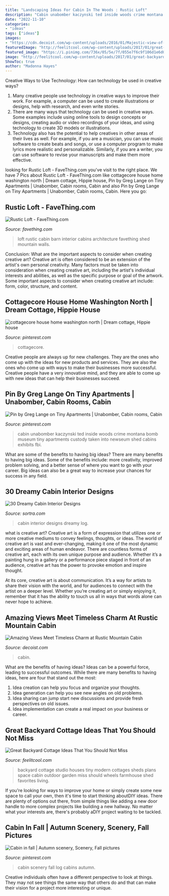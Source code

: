 ```yaml
---
title: "Landscaping Ideas For Cabin In The Woods : Rustic Loft"
description: "Cabin unabomber kaczynski ted inside woods crime montana bomb museum tiny apartments custody taken into newseum shed cabins exhibits fbi"
date: "2022-11-10"
categories:
- "ideas"
tags: ["ideas"]
images:
- "https://cdn.decoist.com/wp-content/uploads/2016/01/Majestic-view-of-the-mountains-and-greenery-from-the-rustic-Montana-retreat.jpg"
featuredImage: "http://feelitcool.com/wp-content/uploads/2017/01/great-backyard-cottage-ideas3.jpg"
featured_image: "https://i.pinimg.com/736x/05/5e/7f/055e7f6c9f106d1e6d08fabab67d2f06.jpg"
image: "http://feelitcool.com/wp-content/uploads/2017/01/great-backyard-cottage-ideas3.jpg"
ShowToc: true
author: "Madonna Hayes"
---
```



Creative Ways to Use Technology: How can technology be used in creative ways?
1. Many creative people use technology in creative ways to improve their work. For example, a computer can be used to create illustrations or designs, help with research, and even write stories.
2. There are many ways that technology can be used in creative ways. Some examples include using online tools to design concepts or designs, creating audio or video recordings of your ideas, and using technology to create 3D models or illustrations.
3. Technology also has the potential to help creatives in other areas of their lives as well. For example, if you are a musician, you can use music software to create beats and songs, or use a computer program to make lyrics more realistic and personalizable. Similarly, if you are a writer, you can use software to revise your manuscripts and make them more effective. 
	

		
looking for Rustic Loft - FaveThing.com you've visit to the right place. We have 7 Pics about Rustic Loft - FaveThing.com like cottagecore house home washington north | Dream cottage, Hippie house, Pin by Greg Lange on Tiny Apartments | Unabomber, Cabin rooms, Cabin and also Pin by Greg Lange on Tiny Apartments | Unabomber, Cabin rooms, Cabin. Here you go:
		
    
## Rustic Loft - FaveThing.com

<img loading=lazy src="http://www.favething.com/uploads/images/main-fave-images/rustic_loft-1.jpg" onerror="this.onerror=null;this.src='https://tse2.mm.bing.net/th?id=OIP.eCdj4JOXrkta1yv6kbnVoAHaK7&amp;pid=15.1';" alt="Rustic Loft - FaveThing.com">

_Source: favething.com_

>loft rustic cabin barn interior cabins architecture favething shed mountain walls. 

	

Conclusion: What are the important aspects to consider when creating creative art?
Creative art is often considered to be an extension of the artist's own personal creativity. Many factors must be taken into consideration when creating creative art, including the artist's individual interests and abilities, as well as the specific purpose or goal of the artwork. Some important aspects to consider when creating creative art include: form, color, structure, and content.

    
## Cottagecore House Home Washington North | Dream Cottage, Hippie House

<img loading=lazy src="https://i.pinimg.com/736x/05/5e/7f/055e7f6c9f106d1e6d08fabab67d2f06.jpg" onerror="this.onerror=null;this.src='https://tse1.mm.bing.net/th?id=OIP.dCw0X8HM7otjsZNPWHBaYgHaKu&amp;pid=15.1';" alt="cottagecore house home washington north | Dream cottage, Hippie house">

_Source: pinterest.com_

>cottagecore. 

	

Creative people are always up for new challenges. They are the ones who come up with the ideas for new products and services. They are also the ones who come up with ways to make their businesses more successful. Creative people have a very innovative mind, and they are able to come up with new ideas that can help their businesses succeed.

    
## Pin By Greg Lange On Tiny Apartments | Unabomber, Cabin Rooms, Cabin

<img loading=lazy src="https://i.pinimg.com/736x/16/b7/13/16b7134c918953f129918fd320fe82e0--tiny-apartments-cabin.jpg" onerror="this.onerror=null;this.src='https://tse3.mm.bing.net/th?id=OIP.jV72ifydlgwZiLkOwHy7igHaJ6&amp;pid=15.1';" alt="Pin by Greg Lange on Tiny Apartments | Unabomber, Cabin rooms, Cabin">

_Source: pinterest.com_

>cabin unabomber kaczynski ted inside woods crime montana bomb museum tiny apartments custody taken into newseum shed cabins exhibits fbi. 

	

What are some of the benefits to having big ideas?
There are many benefits to having big ideas. Some of the benefits include: more creativity, improved problem solving, and a better sense of where you want to go with your career. Big ideas can also be a great way to increase your chances for success in any field.

    
## 30 Dreamy Cabin Interior Designs

<img loading=lazy src="http://www.sortra.com/wp-content/uploads/2014/07/log-cabin-interior-design22.jpg" onerror="this.onerror=null;this.src='https://tse4.mm.bing.net/th?id=OIP.kOZXFxgd6PwPdmsu17Hc_wHaLA&amp;pid=15.1';" alt="30 Dreamy Cabin Interior Designs">

_Source: sortra.com_

>cabin interior designs dreamy log. 

	

what is creative art?
Creative art is a form of expression that utilizes one or more creative mediums to convey feelings, thoughts, or ideas. The world of creative art is vast and ever-changing, making it one of the most dynamic and exciting areas of human endeavor.
There are countless forms of creative art, each with its own unique purpose and audience. Whether it’s a painting hung in a gallery or a performance piece staged in front of an audience, creative art has the power to provoke emotion and inspire thought.

At its core, creative art is about communication. It’s a way for artists to share their vision with the world, and for audiences to connect with the artist on a deeper level. Whether you’re creating art or simply enjoying it, remember that it has the ability to touch us all in ways that words alone can never hope to achieve.

    
## Amazing Views Meet Timeless Charm At Rustic Mountain Cabin

<img loading=lazy src="https://cdn.decoist.com/wp-content/uploads/2016/01/Majestic-view-of-the-mountains-and-greenery-from-the-rustic-Montana-retreat.jpg" onerror="this.onerror=null;this.src='https://tse3.mm.bing.net/th?id=OIP.oqLqcShUch8BpkifLof7CAHaE8&amp;pid=15.1';" alt="Amazing Views Meet Timeless Charm at Rustic Mountain Cabin">

_Source: decoist.com_

>cabin. 

	

What are the benefits of having ideas?
Ideas can be a powerful force, leading to successful outcomes. While there are many benefits to having ideas, here are four that stand out the most: 
1. Idea creation can help you focus and organize your thoughts.
2. Idea generation can help you see new angles on old problems.
3. Idea sharing can jump start new discussions and provide fresh perspectives on old issues. 
4. Idea implementation can create a real impact on your business or career.

    
## Great Backyard Cottage Ideas That You Should Not Miss

<img loading=lazy src="http://feelitcool.com/wp-content/uploads/2017/01/great-backyard-cottage-ideas3.jpg" onerror="this.onerror=null;this.src='https://tse4.mm.bing.net/th?id=OIP.NvxYxXrF5AXRbbTCRJvDegHaLH&amp;pid=15.1';" alt="Great Backyard Cottage Ideas That You Should Not Miss">

_Source: feelitcool.com_

>backyard cottage studio houses tiny modern cottages sheds plans space cabin outdoor garden miss should wheels farmhouse shed favorites living. 

	

If you're looking for ways to improve your home or simply create some new space to call your own, then it's time to start thinking aboutDIY ideas. There are plenty of options out there, from simple things like adding a new door handle to more complex projects like building a new hallway. No matter what your interests are, there's probably aDIY project waiting to be tackled.

    
## Cabin In Fall | Autumn Scenery, Scenery, Fall Pictures

<img loading=lazy src="https://i.pinimg.com/736x/6a/56/4d/6a564d112df3fbdef84f646125d58368--cabin-fever-log-cabins.jpg" onerror="this.onerror=null;this.src='https://tse3.mm.bing.net/th?id=OIP.wR-Lc1fvopvvd8VVH9e3OwAAAA&amp;pid=15.1';" alt="Cabin in fall | Autumn scenery, Scenery, Fall pictures">

_Source: pinterest.com_

>cabin scenery fall log cabins autumn. 

	

Creative individuals often have a different perspective to look at things. They may not see things the same way that others do and that can make their vision for a project more interesting or unique.

